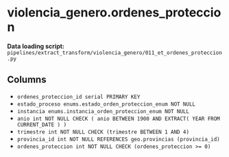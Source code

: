 # violencia_genero.ordenes_proteccion

**Data loading script:** `pipelines/extract_transform/violencia_genero/011_et_ordenes_proteccion.py`

## Columns

- `ordenes_proteccion_id serial PRIMARY KEY`
- `estado_proceso enums.estado_orden_proteccion_enum NOT NULL`
- `instancia enums.instancia_orden_proteccion_enum NOT NULL`
- `anio int NOT NULL CHECK ( anio BETWEEN 1900 AND EXTRACT( YEAR FROM CURRENT_DATE ) )`
- `trimestre int NOT NULL CHECK (trimestre BETWEEN 1 AND 4)`
- `provincia_id int NOT NULL REFERENCES geo.provincias (provincia_id)`
- `ordenes_proteccion int NOT NULL CHECK (ordenes_proteccion >= 0)`

